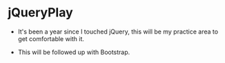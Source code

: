 # jQueryPlay

- It's been a year since I touched jQuery, this will be my practice area to get comfortable with it.

- This will be followed up with Bootstrap.